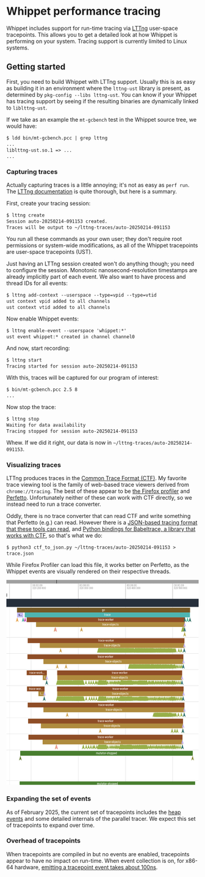 # Whippet performance tracing

Whippet includes support for run-time tracing via
[LTTng](https://LTTng.org) user-space tracepoints.  This allows you to
get a detailed look at how Whippet is performing on your system.
Tracing support is currently limited to Linux systems.

## Getting started

First, you need to build Whippet with LTTng support.  Usually this is as
easy as building it in an environment where the `lttng-ust` library is
present, as determined by `pkg-config --libs lttng-ust`.  You can know
if your Whippet has tracing support by seeing if the resulting binaries
are dynamically linked to `liblttng-ust`.

If we take as an example the `mt-gcbench` test in the Whippet source
tree, we would have:

```
$ ldd bin/mt-gcbench.pcc | grep lttng
...
liblttng-ust.so.1 => ...
...
```

### Capturing traces

Actually capturing traces is a little annoying; it's not as easy as
`perf run`.  The [LTTng
documentation](https://lttng.org/docs/v2.13/#doc-controlling-tracing) is
quite thorough, but here is a summary.

First, create your tracing session:

```
$ lttng create
Session auto-20250214-091153 created.
Traces will be output to ~/lttng-traces/auto-20250214-091153
```

You run all these commands as your own user; they don't require root
permissions or system-wide modifications, as all of the Whippet
tracepoints are user-space tracepoints (UST).

Just having an LTTng session created won't do anything though; you need
to configure the session.  Monotonic nanosecond-resolution timestamps
are already implicitly part of each event.  We also want to have process
and thread IDs for all events:

```
$ lttng add-context --userspace --type=vpid --type=vtid
ust context vpid added to all channels
ust context vtid added to all channels
```

Now enable Whippet events:

```
$ lttng enable-event --userspace 'whippet:*'
ust event whippet:* created in channel channel0
```

And now, start recording:

```
$ lttng start
Tracing started for session auto-20250214-091153
```

With this, traces will be captured for our program of interest:

```
$ bin/mt-gcbench.pcc 2.5 8
...
```

Now stop the trace:

```
$ lttng stop
Waiting for data availability
Tracing stopped for session auto-20250214-091153
```

Whew.  If we did it right, our data is now in
`~/lttng-traces/auto-20250214-091153`.

### Visualizing traces

LTTng produces traces in the [Common Trace Format
(CTF)](https://diamon.org/ctf/).  My favorite trace viewing tool is the
family of web-based trace viewers derived from `chrome://tracing`.  The
best of these appear to be [the Firefox
profiler](https://profiler.firefox.com) and
[Perfetto](https://ui.perfetto.dev).  Unfortunately neither of these can
work with CTF directly, so we instead need to run a trace converter.

Oddly, there is no trace converter that can read CTF and write something
that Perfetto (e.g.) can read.  However there is a [JSON-based tracing
format that these tools can
read](https://docs.google.com/document/d/1CvAClvFfyA5R-PhYUmn5OOQtYMH4h6I0nSsKchNAySU/preview?tab=t.0#heading=h.yr4qxyxotyw),
and [Python bindings for Babeltrace, a library that works with
CTF](https://babeltrace.org/), so that's what we do:

```
$ python3 ctf_to_json.py ~/lttng-traces/auto-20250214-091153 > trace.json
```

While Firefox Profiler can load this file, it works better on Perfetto,
as the Whippet events are visually rendered on their respective threads.

![Screenshot of part of Perfetto UI showing a minor GC](./perfetto-minor-gc.png)

### Expanding the set of events

As of February 2025,
the current set of tracepoints includes the [heap
events](https://github.com/wingo/whippet/blob/main/doc/manual.md#statistics)
and some detailed internals of the parallel tracer.  We expect this set
of tracepoints to expand over time.

### Overhead of tracepoints

When tracepoints are compiled in but no events are enabled, tracepoints
appear to have no impact on run-time.  When event collection is on, for
x86-64 hardware, [emitting a tracepoint event takes about
100ns](https://discuss.systems/@DesnoyersMa/113986344940256872).
